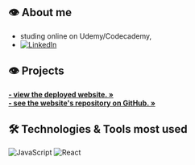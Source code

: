 ## 👁️ About me
- studing online on Udemy/Codecademy, 
- [![LinkedIn][linkedin-shield]][linkedin-url]

## 👁️ Projects
<p>
    <a href="https://spatulatom.github.io/projects/"><strong>- view the deployed website. »</strong></a>
    <br />
    <a href="https://github.com/spatulatom/projects#readme-top"><strong>- see the website's repository on GitHub.  »</strong></a>
    <br />
   
 </p>


## 🛠️ Technologies & Tools most used
![JavaScript](https://img.shields.io/badge/-JavaScript-black?style=flat-square&logo=javascript)
![React](https://img.shields.io/badge/-React-black?style=flat-square&logo=react)


<!-- MARKDOWN LINKS & IMAGES -->

[linkedin-shield]: https://img.shields.io/badge/-LinkedIn-black.svg?style=for-the-badge&logo=linkedin&colorB=555
[linkedin-url]: https://www.linkedin.com/in/tomasz-s-069249244/
